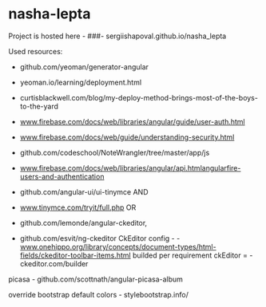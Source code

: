 # nasha-lepta

Project is hosted here - 
###- sergiishapoval.github.io/nasha_lepta

Used resources:
- github.com/yeoman/generator-angular
- yeoman.io/learning/deployment.html
- curtisblackwell.com/blog/my-deploy-method-brings-most-of-the-boys-to-the-yard
- www.firebase.com/docs/web/libraries/angular/guide/user-auth.html
- www.firebase.com/docs/web/guide/understanding-security.html
- github.com/codeschool/NoteWrangler/tree/master/app/js
- www.firebase.com/docs/web/libraries/angular/api.htmlangularfire-users-and-authentication
- github.com/angular-ui/ui-tinymce
AND
- www.tinymce.com/tryit/full.php
OR
- github.com/lemonde/angular-ckeditor,

- github.com/esvit/ng-ckeditor
CkEditor config - - www.onehippo.org/library/concepts/document-types/html-fields/ckeditor-toolbar-items.html
builded per requirement ckEditor = - ckeditor.com/builder

picasa - github.com/scottnath/angular-picasa-album

override bootstrap default colors - stylebootstrap.info/
